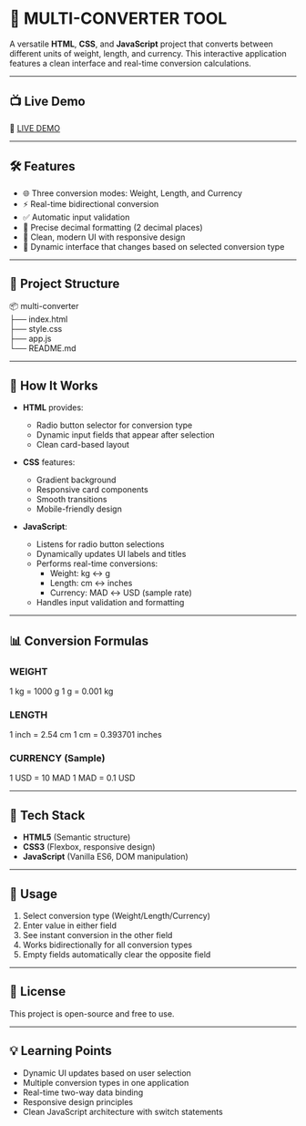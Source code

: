 # 🔄 MULTI-CONVERTER TOOL

A versatile **HTML**, **CSS**, and **JavaScript** project that converts between different units of weight, length, and currency. This interactive application features a clean interface and real-time conversion calculations.

---

## 📺 Live Demo

🔗 [LIVE DEMO](https://multi-converter-brown.vercel.app/)

---

## 🛠️ Features

- 🌐 Three conversion modes: Weight, Length, and Currency
- ⚡ Real-time bidirectional conversion
- ✅ Automatic input validation
- 🎯 Precise decimal formatting (2 decimal places)
- 🎨 Clean, modern UI with responsive design
- 🔄 Dynamic interface that changes based on selected conversion type

---

## 📁 Project Structure

📦 multi-converter  
├── index.html  
├── style.css  
├── app.js  
└── README.md  

---

## 🧠 How It Works

- **HTML** provides:
  - Radio button selector for conversion type
  - Dynamic input fields that appear after selection
  - Clean card-based layout

- **CSS** features:
  - Gradient background
  - Responsive card components
  - Smooth transitions
  - Mobile-friendly design

- **JavaScript**:
  - Listens for radio button selections
  - Dynamically updates UI labels and titles
  - Performs real-time conversions:
    - Weight: kg ↔ g
    - Length: cm ↔ inches
    - Currency: MAD ↔ USD (sample rate)
  - Handles input validation and formatting

---

## 📊 Conversion Formulas

### WEIGHT
1 kg = 1000 g
1 g = 0.001 kg


### LENGTH
1 inch = 2.54 cm
1 cm = 0.393701 inches


### CURRENCY (Sample)
1 USD = 10 MAD
1 MAD = 0.1 USD

---

## 🧰 Tech Stack

- **HTML5** (Semantic structure)
- **CSS3** (Flexbox, responsive design)
- **JavaScript** (Vanilla ES6, DOM manipulation)

---

## 🚀 Usage

1. Select conversion type (Weight/Length/Currency)
2. Enter value in either field
3. See instant conversion in the other field
4. Works bidirectionally for all conversion types
5. Empty fields automatically clear the opposite field

---

## 📜 License

This project is open-source and free to use.

---

## 💡 Learning Points

- Dynamic UI updates based on user selection
- Multiple conversion types in one application
- Real-time two-way data binding
- Responsive design principles
- Clean JavaScript architecture with switch statements
